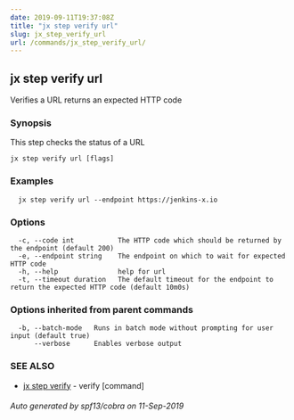 ```yaml
---
date: 2019-09-11T19:37:08Z
title: "jx step verify url"
slug: jx_step_verify_url
url: /commands/jx_step_verify_url/
---
```

## jx step verify url

Verifies a URL returns an expected HTTP code

### Synopsis

This step checks the status of a URL

```
jx step verify url [flags]
```

### Examples

```
  jx step verify url --endpoint https://jenkins-x.io
```

### Options

```
  -c, --code int           The HTTP code which should be returned by the endpoint (default 200)
  -e, --endpoint string    The endpoint on which to wait for expected HTTP code
  -h, --help               help for url
  -t, --timeout duration   The default timeout for the endpoint to return the expected HTTP code (default 10m0s)
```

### Options inherited from parent commands

```
  -b, --batch-mode   Runs in batch mode without prompting for user input (default true)
      --verbose      Enables verbose output
```

### SEE ALSO

* [jx step verify](/commands/jx_step_verify/)	 - verify [command]

###### Auto generated by spf13/cobra on 11-Sep-2019

